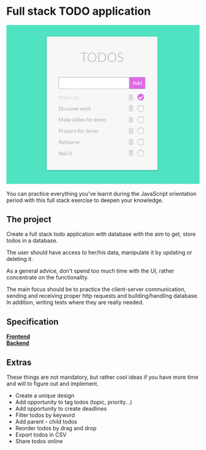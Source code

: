 # Full stack TODO application

![Todo mockup](./documentation/todo-mockup.png)

You can practice everything you've learnt during the JavaScript orientation
period with this full stack exercise to deepen your knowledge.

## The project

Create a full stack todo application with database with the aim to get, store
todos in a database.

The user should have access to her/his data, manipulate it by updating or
deleting it.

As a general advice, don't spend too much time with the UI, rather concentrate
on the functionality.

The main focus should be to practice the client-server communication, sending
and receiving proper http requests and building/handling database. In addition,
writing tests where they are really needed.

## Specification

[**Frontend**](./documentation/todo-frontend.md)\
[**Backend**](./documentation/todo-backend.md)

## Extras

These things are not mandatory, but rather cool ideas if you have more time and
will to figure out and implement.

- Create a unique design
- Add opportunity to tag todos (topic, priority...)
- Add opportunity to create deadlines
- Filter todos by keyword
- Add parent - child todos
- Reorder todos by drag and drop
- Export todos in CSV
- Share todos online